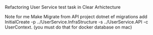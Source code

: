 Refactoring User Service test task in Clear Arhictecture

Note for me Make Migrate from API project dotnet ef migrations add InitialCreate -p ../UserService.InfraStructure -s ../UserService.API -c UserContext. (you must do that for docker database on mac)
